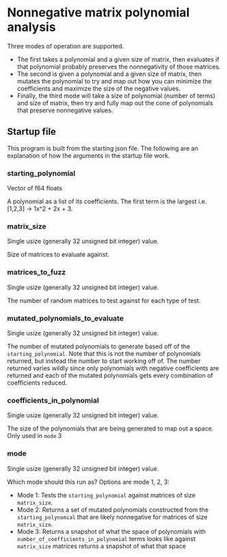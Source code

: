 # Nonnegative matrix polynomial analysis

Three modes of operation are supported.

- The first takes a polynomial and a given size of matrix, then evaluates if that polynomial probably preserves the nonnegativity of those matrices.
- The second is given a polynomial and a given size of matrix, then mutates the polynomial to try and map out how you can minimize the coefficients and maximize the size of the negative values.
- Finally, the third mode will take a size of polynomial (number of terms) and size of matrix, then try and fully map out the cone of polynomials that preserve nonnegative values.

## Startup file

This program is built from the starting json file. The following are an explanation of how the arguments in the startup file work.

### starting_polynomial

Vector of f64 floats

A polynomial as a list of its coefficients. The first term is the largest i.e. [1,2,3] -> 1x^2 + 2x + 3.

### matrix_size

Single usize (generally 32 unsigned bit integer) value.

Size of matrices to evaluate against.

### matrices_to_fuzz

Single usize (generally 32 unsigned bit integer) value.

The number of random matrices to test against for each type of test.

### mutated_polynomials_to_evaluate

Single usize (generally 32 unsigned bit integer) value.

The number of mutated polynomials to generate based off of the `starting_polynomial`. Note that this is not the number of polynomials returned, but instead the number to start working off of. The number returned varies wildly since only polynomials with negative coefficients are returned and each of the mutated polynomials gets every combination of coefficients reduced.

### coefficients_in_polynomial

Single usize (generally 32 unsigned bit integer) value.

The size of the polynomials that are being generated to map out a space. Only used in `mode` 3

### mode

Single usize (generally 32 unsigned bit integer) value.

Which mode should this run as? Options are mode 1, 2, 3:

- Mode 1: Tests the `starting_polynomial` against matrices of size `matrix_size`.
- Mode 2: Returns a set of mutated polynomials constructed from the `starting_polynomial` that are likely nonnegative for matrices of size `matrix_size`.
- Mode 3: Returns a snapshot of what the space of polynomials with `number_of_coefficients_in_polynomial` terms looks like against `matrix_size` matrices returns a snapshot of what that space
